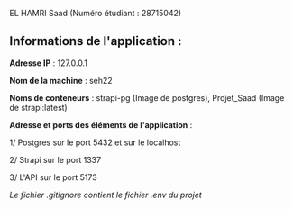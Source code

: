 EL HAMRI Saad (Numéro étudiant : 28715042)

## Informations de l'application :

**Adresse IP** : 127.0.0.1

**Nom de la machine** : seh22

**Noms de conteneurs** : strapi-pg (Image de postgres), Projet_Saad (Image de strapi:latest)

**Adresse et ports des éléments de l'application** : 

1/ Postgres sur le port 5432 et sur le localhost

2/ Strapi sur le port 1337 

3/ L'API sur le port 5173




*Le fichier .gitignore contient le fichier .env du projet*
